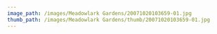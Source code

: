 ```yaml
---
image_path: /images/Meadowlark Gardens/20071020103659-01.jpg
thumb_path: /images/Meadowlark Gardens/thumb/20071020103659-01.jpg
---
```

